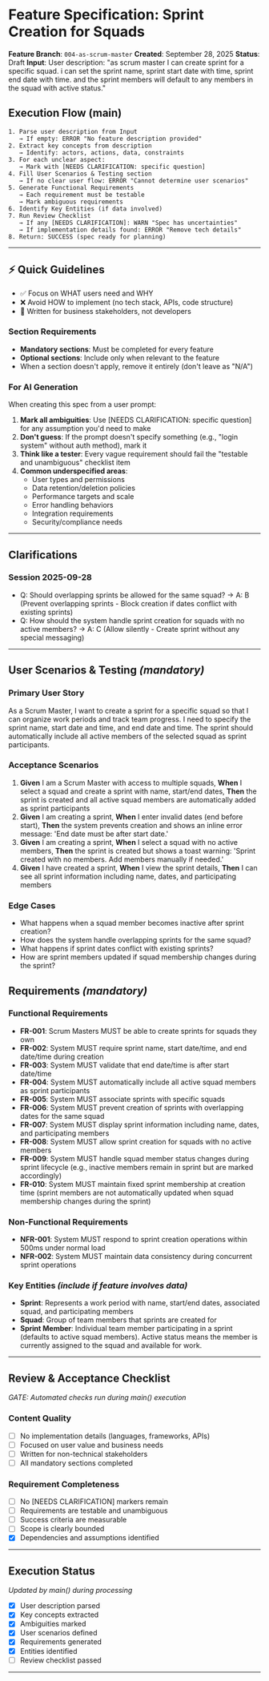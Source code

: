 # Feature Specification: Sprint Creation for Squads

**Feature Branch**: `004-as-scrum-master`
**Created**: September 28, 2025
**Status**: Draft
**Input**: User description: "as scrum master I can create sprint for a specific squad. i can set the sprint name, sprint start date with time, sprint end date with time. and the sprint members will default to any members in the squad with active status."

## Execution Flow (main)
```
1. Parse user description from Input
   → If empty: ERROR "No feature description provided"
2. Extract key concepts from description
   → Identify: actors, actions, data, constraints
3. For each unclear aspect:
   → Mark with [NEEDS CLARIFICATION: specific question]
4. Fill User Scenarios & Testing section
   → If no clear user flow: ERROR "Cannot determine user scenarios"
5. Generate Functional Requirements
   → Each requirement must be testable
   → Mark ambiguous requirements
6. Identify Key Entities (if data involved)
7. Run Review Checklist
   → If any [NEEDS CLARIFICATION]: WARN "Spec has uncertainties"
   → If implementation details found: ERROR "Remove tech details"
8. Return: SUCCESS (spec ready for planning)
```

---

## ⚡ Quick Guidelines
- ✅ Focus on WHAT users need and WHY
- ❌ Avoid HOW to implement (no tech stack, APIs, code structure)
- 👥 Written for business stakeholders, not developers

### Section Requirements
- **Mandatory sections**: Must be completed for every feature
- **Optional sections**: Include only when relevant to the feature
- When a section doesn't apply, remove it entirely (don't leave as "N/A")

### For AI Generation
When creating this spec from a user prompt:
1. **Mark all ambiguities**: Use [NEEDS CLARIFICATION: specific question] for any assumption you'd need to make
2. **Don't guess**: If the prompt doesn't specify something (e.g., "login system" without auth method), mark it
3. **Think like a tester**: Every vague requirement should fail the "testable and unambiguous" checklist item
4. **Common underspecified areas**:
   - User types and permissions
   - Data retention/deletion policies
   - Performance targets and scale
   - Error handling behaviors
   - Integration requirements
   - Security/compliance needs

---

## Clarifications

### Session 2025-09-28
- Q: Should overlapping sprints be allowed for the same squad? → A: B (Prevent overlapping sprints - Block creation if dates conflict with existing sprints)
- Q: How should the system handle sprint creation for squads with no active members? → A: C (Allow silently - Create sprint without any special messaging)

---

## User Scenarios & Testing *(mandatory)*

### Primary User Story
As a Scrum Master, I want to create a sprint for a specific squad so that I can organize work periods and track team progress. I need to specify the sprint name, start date and time, and end date and time. The sprint should automatically include all active members of the selected squad as sprint participants.

### Acceptance Scenarios
1. **Given** I am a Scrum Master with access to multiple squads, **When** I select a squad and create a sprint with name, start/end dates, **Then** the sprint is created and all active squad members are automatically added as sprint participants
2. **Given** I am creating a sprint, **When** I enter invalid dates (end before start), **Then** the system prevents creation and shows an inline error message: 'End date must be after start date.'
3. **Given** I am creating a sprint, **When** I select a squad with no active members, **Then** the sprint is created but shows a toast warning: 'Sprint created with no members. Add members manually if needed.'
4. **Given** I have created a sprint, **When** I view the sprint details, **Then** I can see all sprint information including name, dates, and participating members

### Edge Cases
- What happens when a squad member becomes inactive after sprint creation?
- How does the system handle overlapping sprints for the same squad?
- What happens if sprint dates conflict with existing sprints?
- How are sprint members updated if squad membership changes during the sprint?

## Requirements *(mandatory)*

### Functional Requirements
- **FR-001**: Scrum Masters MUST be able to create sprints for squads they own
- **FR-002**: System MUST require sprint name, start date/time, and end date/time during creation
- **FR-003**: System MUST validate that end date/time is after start date/time
- **FR-004**: System MUST automatically include all active squad members as sprint participants
- **FR-005**: System MUST associate sprints with specific squads
- **FR-006**: System MUST prevent creation of sprints with overlapping dates for the same squad
- **FR-007**: System MUST display sprint information including name, dates, and participating members
- **FR-008**: System MUST allow sprint creation for squads with no active members
- **FR-009**: System MUST handle squad member status changes during sprint lifecycle (e.g., inactive members remain in sprint but are marked accordingly)
- **FR-010**: System MUST maintain fixed sprint membership at creation time (sprint members are not automatically updated when squad membership changes during the sprint)

### Non-Functional Requirements
- **NFR-001**: System MUST respond to sprint creation operations within 500ms under normal load
- **NFR-002**: System MUST maintain data consistency during concurrent sprint operations

### Key Entities *(include if feature involves data)*
- **Sprint**: Represents a work period with name, start/end dates, associated squad, and participating members
- **Squad**: Group of team members that sprints are created for
- **Sprint Member**: Individual team member participating in a sprint (defaults to active squad members). Active status means the member is currently assigned to the squad and available for work.

---

## Review & Acceptance Checklist
*GATE: Automated checks run during main() execution*

### Content Quality
- [ ] No implementation details (languages, frameworks, APIs)
- [ ] Focused on user value and business needs
- [ ] Written for non-technical stakeholders
- [ ] All mandatory sections completed

### Requirement Completeness
- [ ] No [NEEDS CLARIFICATION] markers remain
- [ ] Requirements are testable and unambiguous
- [ ] Success criteria are measurable
- [ ] Scope is clearly bounded
- [x] Dependencies and assumptions identified

---

## Execution Status
*Updated by main() during processing*

- [x] User description parsed
- [x] Key concepts extracted
- [x] Ambiguities marked
- [x] User scenarios defined
- [x] Requirements generated
- [x] Entities identified
- [ ] Review checklist passed

---
